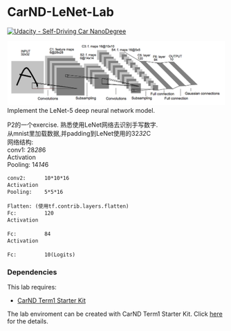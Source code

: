 # CarND-LeNet-Lab
[![Udacity - Self-Driving Car NanoDegree](https://s3.amazonaws.com/udacity-sdc/github/shield-carnd.svg)](http://www.udacity.com/drive)

![LeNet-5 Architecture](lenet.png)
Implement the LeNet-5 deep neural network model.  

P2的一个exercise. 熟悉使用LeNet网络去识别手写数字.  
从mnist里加载数据,并padding到LeNet使用的32*32*C  
网络结构:  
    conv1:      28*28*6  
    Activation  
    Pooling:    14*14*6  

    conv2:      10*10*16  
    Activation  
    Pooling:    5*5*16  

    Flatten: (使用tf.contrib.layers.flatten)  
    Fc:         120  
    Activation  

    Fc:         84  
    Activation  

    Fc:         10(Logits)  

### Dependencies
This lab requires:

* [CarND Term1 Starter Kit](https://github.com/udacity/CarND-Term1-Starter-Kit)

The lab enviroment can be created with CarND Term1 Starter Kit. Click [here](https://github.com/udacity/CarND-Term1-Starter-Kit/blob/master/README.md) for the details.
